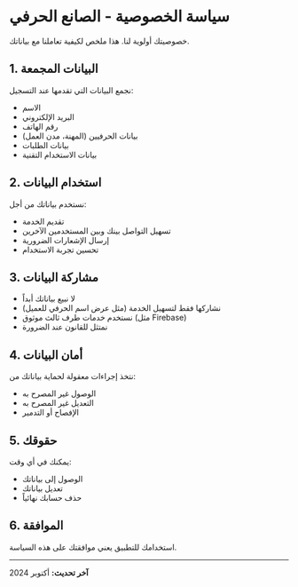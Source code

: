 # سياسة الخصوصية - الصانع الحرفي

خصوصيتك أولوية لنا. هذا ملخص لكيفية تعاملنا مع بياناتك.

## 1. البيانات المجمعة

نجمع البيانات التي تقدمها عند التسجيل:
- الاسم
- البريد الإلكتروني
- رقم الهاتف
- بيانات الحرفيين (المهنة، مدن العمل)
- بيانات الطلبات
- بيانات الاستخدام التقنية

## 2. استخدام البيانات

نستخدم بياناتك من أجل:
- تقديم الخدمة
- تسهيل التواصل بينك وبين المستخدمين الآخرين
- إرسال الإشعارات الضرورية
- تحسين تجربة الاستخدام

## 3. مشاركة البيانات

- لا نبيع بياناتك أبداً
- نشاركها فقط لتسهيل الخدمة (مثل عرض اسم الحرفي للعميل)
- نستخدم خدمات طرف ثالث موثوق (مثل Firebase)
- نمتثل للقانون عند الضرورة

## 4. أمان البيانات

نتخذ إجراءات معقولة لحماية بياناتك من:
- الوصول غير المصرح به
- التعديل غير المصرح به
- الإفصاح أو التدمير

## 5. حقوقك

يمكنك في أي وقت:
- الوصول إلى بياناتك
- تعديل بياناتك
- حذف حسابك نهائياً

## 6. الموافقة

استخدامك للتطبيق يعني موافقتك على هذه السياسة.

---

**آخر تحديث:** أكتوبر 2024


